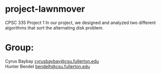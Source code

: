 # project-lawnmover
CPSC 335 Project 1
In our project, we designed and analyzed two different algorithms that sort the alternating disk problem.

# Group: 
Cyrus Baybay cyrusbaybay@csu.fullerton.edu<br>
Hunter Bendel bendelh@csu.fullerton.edu
<br>

